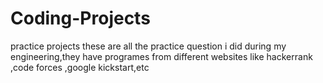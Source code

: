 # Coding-Projects
practice projects
these are all the practice question i did during my engineering,they have programes from different websites like hackerrank ,code forces ,google kickstart,etc
